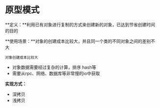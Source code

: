 # 原型模式

**定义：**利用已有对象进行复制的方式来创建新的对象，已达到节省创建时间的目的

**使用场景：**对象的创建成本比较大，并且同一个类的不同对象之间的差别不大

`对象创建成本比较大`

- 对象数据需要经过复杂的计算，排序 hash等
- 需要从rpc、网络、数据库等非常慢的io中获取

**实现方式：**

- 深拷贝
- 浅拷贝